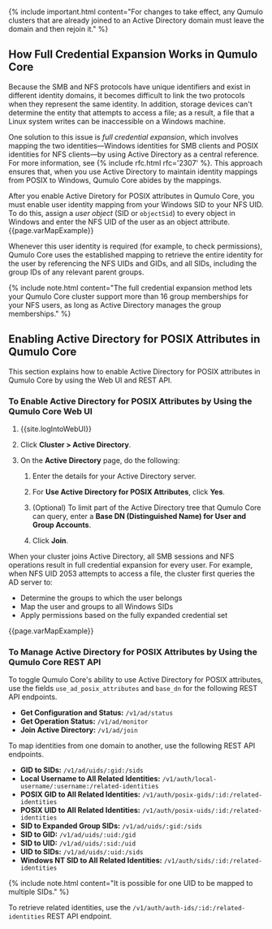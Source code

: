 {% include important.html content="For changes to take effect, any Qumulo clusters that are already joined to an Active Directory domain must leave the domain and then rejoin it." %}

## How Full Credential Expansion Works in Qumulo Core
Because the SMB and NFS protocols have unique identifiers and exist in different identity domains, it becomes difficult to link the two protocols when they represent the same identity. In addition, storage devices can't determine the entity that attempts to access a file; as a result, a file that a Linux system writes can be inaccessible on a Windows machine.

One solution to this issue is _full credential expansion_, which involves mapping the two identities&mdash;Windows identities for SMB clients and POSIX identities for NFS clients&mdash;by using Active Directory as a central reference. For more information, see {% include rfc.html rfc='2307' %}. This approach ensures that, when you use Active Directory to maintain identity mappings from POSIX to Windows, Qumulo Core abides by the mappings.

After you enable Active Diretory for POSIX attributes in Qumulo Core, you must enable user identity mapping from your Windows SID to your NFS UID. To do this, assign a _user object_ (SID or `objectSid`) to every object in Windows and enter the NFS UID of the user as an object attribute. {{page.varMapExample}}

Whenever this user identity is required (for example, to check permissions), Qumulo Core uses the established mapping to retrieve the entire identity for the user by referencing the NFS UIDs and GIDs, and all SIDs, including the group IDs of any relevant parent groups.

{% include note.html content="The full credential expansion method lets your Qumulo Core cluster support more than 16 group memberships for your NFS users, as long as Active Directory manages the group memberships." %}

## Enabling Active Directory for POSIX Attributes in Qumulo Core
This section explains how to enable Active Directory for POSIX attributes in Qumulo Core by using the Web UI and REST API.

### To Enable Active Directory for POSIX Attributes by Using the Qumulo Core Web UI

1. {{site.logIntoWebUI}}

1. Click **Cluster > Active Directory**.

1. On the **Active Directory** page, do the following:

   1. Enter the details for your Active Directory server.

   1. For **Use Active Directory for POSIX Attributes**, click **Yes**.

   1. (Optional) To limit part of the Active Directory tree that Qumulo Core can query, enter a **Base DN (Distinguished Name) for User and Group Accounts**.
  
   1. Click **Join**.

When your cluster joins Active Directory, all SMB sessions and NFS operations result in full credential expansion for every user. For example, when NFS UID 2053 attempts to access a file, the cluster first queries the AD server to:

* Determine the groups to which the user belongs
* Map the user and groups to all Windows SIDs
* Apply permissions based on the fully expanded credential set

{{page.varMapExample}}

### To Manage Active Directory for POSIX Attributes by Using the Qumulo Core REST API
To toggle Qumulo Core's ability to use Active Directory for POSIX attributes, use the fields `use_ad_posix_attributes` and `base_dn` for the following REST API endpoints.

* **Get Configuration and Status:** `/v1/ad/status`
* **Get Operation Status:** `/v1/ad/monitor`
* **Join Active Directory:** `/v1/ad/join`

To map identities from one domain to another, use the following REST API endpoints.

* **GID to SIDs:** `/v1/ad/uids/:gid:/sids`
* **Local Username to All Related Identities:** `/v1/auth/local-username/:username:/related-identities`
* **POSIX GID to All Related Identities:** `/v1/auth/posix-gids/:id:/related-identities`
* **POSIX UID to All Related Identities:** `/v1/auth/posix-uids/:id:/related-identities`
* **SID to Expanded Group SIDs:** `/v1/ad/uids/:gid:/sids`
* **SID to GID:** `/v1/ad/uids/:uid:/gid`
* **SID to UID:** `/v1/ad/uids/:sid:/uid`
* **UID to SIDs:** `/v1/ad/uids/:uid:/sids`
* **Windows NT SID to All Related Identities:** `/v1/auth/sids/:id:/related-identities`

{% include note.html content="It is possible for one UID to be mapped to multiple SIDs." %}

To retrieve related identities, use the `/v1/auth/auth-ids/:id:/related-identities` REST API endpoint.
